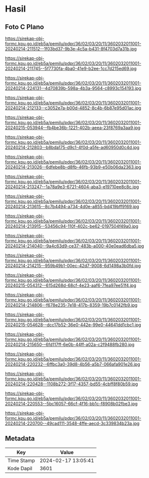 # Hasil

## Foto C Plano

https://sirekap-obj-formc.kpu.go.id/eb5a/pemilu/pdpr/36/02/03/20/11/3602032011001-20240214-211512--1f03bd37-9b3e-4c5a-b431-8f4703d7a31b.jpg

https://sirekap-obj-formc.kpu.go.id/eb5a/pemilu/pdpr/36/02/03/20/11/3602032011001-20240214-211745--5f7730fa-4ba0-41e9-b2ee-1cc7d215ed69.jpg

https://sirekap-obj-formc.kpu.go.id/eb5a/pemilu/pdpr/36/02/03/20/11/3602032011001-20240214-224131--4d70839b-598a-4b3a-9564-c8993c154193.jpg

https://sirekap-obj-formc.kpu.go.id/eb5a/pemilu/pdpr/36/02/03/20/11/3602032011001-20240214-212133--c3052e7a-b00d-4852-8c4b-6b87e95d01ac.jpg

https://sirekap-obj-formc.kpu.go.id/eb5a/pemilu/pdpr/36/02/03/20/11/3602032011001-20240215-053944--fb4be36b-1221-402b-aeea-23f8769a3aa9.jpg

https://sirekap-obj-formc.kpu.go.id/eb5a/pemilu/pdpr/36/02/03/20/11/3602032011001-20240214-212803--b8bda175-d9c1-4f0d-a5fe-ad60950d0c4d.jpg

https://sirekap-obj-formc.kpu.go.id/eb5a/pemilu/pdpr/36/02/03/20/11/3602032011001-20240214-213026--6dfebe8b-d8fb-46fb-93b9-e50b06da2363.jpg

https://sirekap-obj-formc.kpu.go.id/eb5a/pemilu/pdpr/36/02/03/20/11/3602032011001-20240214-213247--1a78a9e3-6721-4604-aba3-e19710ee8c8c.jpg

https://sirekap-obj-formc.kpu.go.id/eb5a/pemilu/pdpr/36/02/03/20/11/3602032011001-20240214-213615--8c7b4494-a734-4d0e-a855-bd419bff9169.jpg

https://sirekap-obj-formc.kpu.go.id/eb5a/pemilu/pdpr/36/02/03/20/11/3602032011001-20240214-213915--53456c94-110f-402c-be62-0197504f49a0.jpg

https://sirekap-obj-formc.kpu.go.id/eb5a/pemilu/pdpr/36/02/03/20/11/3602032011001-20240214-214040--9a4c63d9-ce37-483b-a000-40e0ead6dba5.jpg

https://sirekap-obj-formc.kpu.go.id/eb5a/pemilu/pdpr/36/02/03/20/11/3602032011001-20240214-214215--959b49b1-00ec-42d7-9008-6d1498a3b0fd.jpg

https://sirekap-obj-formc.kpu.go.id/eb5a/pemilu/pdpr/36/02/03/20/11/3602032011001-20240215-054312--615d268d-68cf-4e23-aaf6-7fea97ee51f4.jpg

https://sirekap-obj-formc.kpu.go.id/eb5a/pemilu/pdpr/36/02/03/20/11/3602032011001-20240214-214806--f678e235-7e18-417b-8359-19b7c0142fb9.jpg

https://sirekap-obj-formc.kpu.go.id/eb5a/pemilu/pdpr/36/02/03/20/11/3602032011001-20240215-054628--dcc17b52-36e0-442e-99e0-44641dd1cbc1.jpg

https://sirekap-obj-formc.kpu.go.id/eb5a/pemilu/pdpr/36/02/03/20/11/3602032011001-20240214-215650--6fd117ff-6e0b-44ff-a02a-c2f9488fb280.jpg

https://sirekap-obj-formc.kpu.go.id/eb5a/pemilu/pdpr/36/02/03/20/11/3602032011001-20240214-220232--6ffbc3a0-39d8-4b56-a5b7-066afa901e26.jpg

https://sirekap-obj-formc.kpu.go.id/eb5a/pemilu/pdpr/36/02/03/20/11/3602032011001-20240214-220428--1108b272-3f17-4357-bd55-4cbff8f80b59.jpg

https://sirekap-obj-formc.kpu.go.id/eb5a/pemilu/pdpr/36/02/03/20/11/3602032011001-20240214-220553--5bc16057-66cf-4f16-bb1c-f8908b02fbe3.jpg

https://sirekap-obj-formc.kpu.go.id/eb5a/pemilu/pdpr/36/02/03/20/11/3602032011001-20240214-220700--49cad111-3548-4ffe-aecd-3c339834b23a.jpg


## Metadata

| Key        | Value               |
| ---------- | ------------------- |
| Time Stamp | 2024-02-17 13:05:41 |
| Kode Dapil | 3601                |



